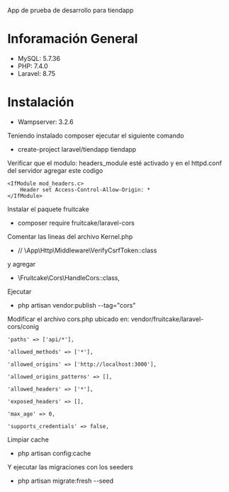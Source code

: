 App de prueba de desarrollo para tiendapp

# Inforamación General

-   MySQL: 5.7.36
-   PHP: 7.4.0
-   Laravel: 8.75

# Instalación

-   Wampserver: 3.2.6

Teniendo instalado composer ejecutar el siguiente comando

-   create-project laravel/tiendapp tiendapp

Verificar que el modulo: headers_module esté activado
y en el httpd.conf del servidor agregar este codigo

    <IfModule mod_headers.c>
        Header set Access-Control-Allow-Origin: *
    </IfModule>

Instalar el paquete fruitcake

-   composer require fruitcake/laravel-cors

Comentar las lineas del archivo Kernel.php

-   // \App\Http\Middleware\VerifyCsrfToken::class

y agregar

-   \Fruitcake\Cors\HandleCors::class,

Ejecutar

-   php artisan vendor:publish --tag="cors"

Modificar el archivo cors.php ubicado en: vendor/fruitcake/laravel-cors/conig

    'paths' => ['api/*'],

    'allowed_methods' => ['*'],

    'allowed_origins' => ['http://localhost:3000'],

    'allowed_origins_patterns' => [],

    'allowed_headers' => ['*'],

    'exposed_headers' => [],

    'max_age' => 0,

    'supports_credentials' => false,

Limpiar cache

-   php artisan config:cache

Y ejecutar las migraciones con los seeders

-   php artisan migrate:fresh --seed
